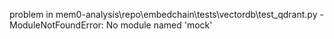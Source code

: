 problem in mem0-analysis\repo\embedchain\tests\vectordb\test_qdrant.py - ModuleNotFoundError: No module named 'mock'
